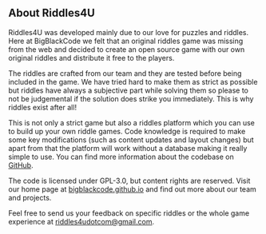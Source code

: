 ## About Riddles4U

Riddles4U was developed mainly due to our love for puzzles and riddles. Here at BigBlackCode we felt that an original riddles game was missing from the web and decided to create an open source game with our own original riddles and distribute it free to the players. 

The riddles are crafted from our team and they are tested before being included in the game. We have tried hard to make them as strict as possible but riddles have always a subjective part while solving them so please to not be judgemental if the solution does strike you immediately. This is why riddles exist after all!

This is not only a strict game but also a riddles platform which you can use to build up your own riddle games. Code knowledge is required to make some key modifications (such as content updates and layout changes) but apart from that the platform will work without a database making it really simple to use. You can find more information about the codebase on [GitHub](https://github.com/BigBlackCode/riddles4u). 

The code is licensed under GPL-3.0, but content rights are reserved. Visit our home page at [bigblackcode.github.io](http://bigblackcode.github.io) and find out more about our team and projects.

Feel free to send us your feedback on specific riddles or the whole game experience at [riddles4udotcom@gmail.com](mailto:riddles4udotcom@gmail.com). 

